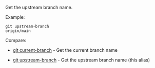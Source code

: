Get the upstream branch name.

Example:

```shell
git upstream-branch
origin/main
```

Compare:

* [git current-branch](../git-current-branch) - Get the current branch name

* [git upstream-branch](../git-upstream-branch) - Get the upstream branch name (this alias)

